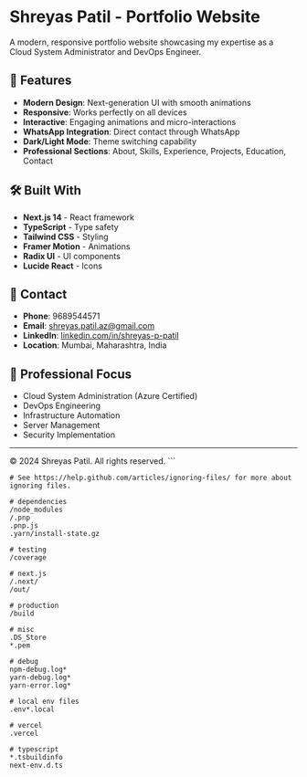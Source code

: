 # Shreyas Patil - Portfolio Website

A modern, responsive portfolio website showcasing my expertise as a Cloud System Administrator and DevOps Engineer.

## 🚀 Features

- **Modern Design**: Next-generation UI with smooth animations
- **Responsive**: Works perfectly on all devices
- **Interactive**: Engaging animations and micro-interactions
- **WhatsApp Integration**: Direct contact through WhatsApp
- **Dark/Light Mode**: Theme switching capability
- **Professional Sections**: About, Skills, Experience, Projects, Education, Contact

## 🛠️ Built With

- **Next.js 14** - React framework
- **TypeScript** - Type safety
- **Tailwind CSS** - Styling
- **Framer Motion** - Animations
- **Radix UI** - UI components
- **Lucide React** - Icons

## 📱 Contact

- **Phone**: 9689544571
- **Email**: shreyas.patil.az@gmail.com
- **LinkedIn**: [linkedin.com/in/shreyas-p-patil](https://linkedin.com/in/shreyas-p-patil)
- **Location**: Mumbai, Maharashtra, India

## 🎯 Professional Focus

- Cloud System Administration (Azure Certified)
- DevOps Engineering
- Infrastructure Automation
- Server Management
- Security Implementation

---

© 2024 Shreyas Patil. All rights reserved.
\`\`\`

```file file=".gitignore"
# See https://help.github.com/articles/ignoring-files/ for more about ignoring files.

# dependencies
/node_modules
/.pnp
.pnp.js
.yarn/install-state.gz

# testing
/coverage

# next.js
/.next/
/out/

# production
/build

# misc
.DS_Store
*.pem

# debug
npm-debug.log*
yarn-debug.log*
yarn-error.log*

# local env files
.env*.local

# vercel
.vercel

# typescript
*.tsbuildinfo
next-env.d.ts
